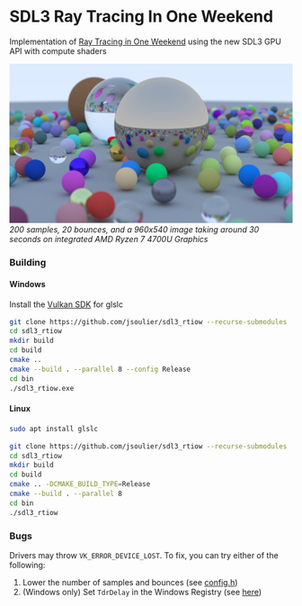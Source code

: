 # SDL3 Ray Tracing In One Weekend

Implementation of [Ray Tracing in One Weekend](https://raytracing.github.io/) using the new SDL3 GPU API with compute shaders

![](image.bmp)
*200 samples, 20 bounces, and a 960x540 image taking around 30 seconds on integrated AMD Ryzen 7 4700U Graphics*

### Building

#### Windows

Install the [Vulkan SDK](https://www.lunarg.com/vulkan-sdk/) for glslc

```bash
git clone https://github.com/jsoulier/sdl3_rtiow --recurse-submodules
cd sdl3_rtiow
mkdir build
cd build
cmake ..
cmake --build . --parallel 8 --config Release
cd bin
./sdl3_rtiow.exe
```

#### Linux

```bash
sudo apt install glslc
```

```bash
git clone https://github.com/jsoulier/sdl3_rtiow --recurse-submodules
cd sdl3_rtiow
mkdir build
cd build
cmake .. -DCMAKE_BUILD_TYPE=Release
cmake --build . --parallel 8
cd bin
./sdl3_rtiow
```

### Bugs

Drivers may throw `VK_ERROR_DEVICE_LOST`.
To fix, you can try either of the following:
1. Lower the number of samples and bounces (see [config.h](src/config.h))
2. (Windows only) Set `TdrDelay` in the Windows Registry (see [here](https://learn.microsoft.com/en-us/windows-hardware/drivers/display/tdr-registry-keys))